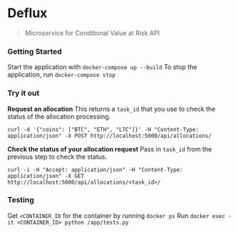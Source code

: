 # Deflux

> Microservice for Conditional Value at Risk API

### Getting Started
Start the application with `docker-compose up --build`
To stop the application, run `docker-compose stop`

### Try it out
**Request an allocation**
This returns a `task_id` that you use to check the status of the allocation processing.
```
curl -d '{"coins": ["BTC", "ETH", "LTC"]}' -H "Content-Type: application/json" -X POST http://localhost:5000/api/allocations/
```

**Check the status of your allocation request**
Pass in `task_id` from the previous step to check the status.
```
curl -i -H "Accept: application/json" -H "Content-Type: application/json" -X GET http://localhost:5000/api/allocations/<task_id>/
```

### Testing
Get `<CONTAINER_ID` for the container by running `docker ps`
Run `docker exec -it <CONTAINER_ID> python /app/tests.py`
